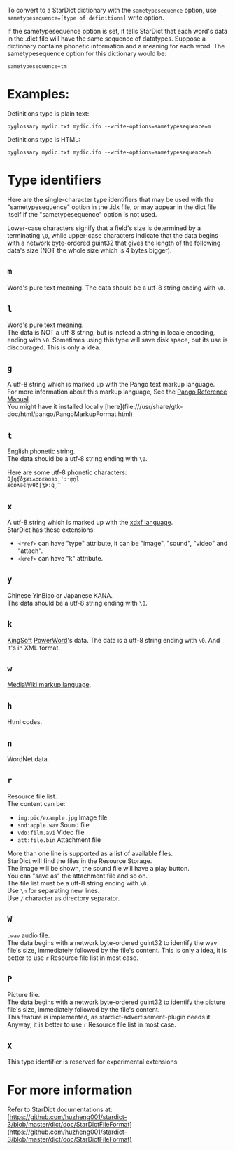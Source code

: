 To convert to a StarDict dictionary with the `sametypesequence` option, use
`sametypesequence=[type of definitions]` write option.

If the sametypesequence option is set, it tells StarDict that each
word's data in the .dict file will have the same sequence of datatypes.
Suppose a dictionary contains phonetic information
and a meaning for each word.  The sametypesequence option for this
dictionary would be:

```
sametypesequence=tm
```

# Examples:

Definitions type is plain text:

```
pyglossary mydic.txt mydic.ifo --write-options=sametypesequence=m
```

Definitions type is HTML:

```
pyglossary mydic.txt mydic.ifo --write-options=sametypesequence=h
```

# Type identifiers

Here are the single-character type identifiers that may be used with
the "sametypesequence" option in the .idx file, or may appear in the
dict file itself if the "sametypesequence" option is not used.

Lower-case characters signify that a field's size is determined by a
terminating `\0`, while upper-case characters indicate that the data
begins with a network byte-ordered guint32 that gives the length of
the following data's size (NOT the whole size which is 4 bytes bigger).

## `m`

Word's pure text meaning.
The data should be a utf-8 string ending with `\0`.

## `l`

Word's pure text meaning.<br/>
The data is NOT a utf-8 string, but is instead a string in locale
encoding, ending with `\0`. Sometimes using this type will save disk
space, but its use is discouraged. This is only a idea.

## `g`

A utf-8 string which is marked up with the Pango text markup language.<br/>
For more information about this markup language, See the
[Pango Reference Manual](http://library.gnome.org/devel/pango/stable/PangoMarkupFormat.html).<br/>
You might have it installed locally \[here\](file:///usr/share/gtk-doc/html/pango/PangoMarkupFormat.html)

## `t`

English phonetic string.<br/>
The data should be a utf-8 string ending with `\0`.

Here are some utf-8 phonetic characters:<br/>
`θʃŋʧðʒæıʌʊɒɛəɑɜɔˌˈːˑṃṇḷ`<br/>
`æɑɒʌәєŋvθðʃʒɚːɡˏˊˋ`

## `x`

A utf-8 string which is marked up with the [xdxf language](https://github.com/soshial/xdxf_makedict).<br/>
StarDict has these extensions:

- `<rref>` can have "type" attribute, it can be "image", "sound", "video"
  and "attach".
- `<kref>` can have "k" attribute.

## `y`

Chinese YinBiao or Japanese KANA.<br/>
The data should be a utf-8 string ending with `\0`.

## `k`

[KingSoft](https://en.wikipedia.org/wiki/Kingsoft) [PowerWord](https://en.wikipedia.org/wiki/PowerWord)'s data.
The data is a utf-8 string ending with `\0`. And it's in XML format.

## `w`

[MediaWiki markup language](https://www.mediawiki.org/wiki/Help:Formatting).

## `h`

Html codes.

## `n`

WordNet data.

## `r`

Resource file list.<br/>
The content can be:

- `img:pic/example.jpg`	Image file
- `snd:apple.wav`		Sound file
- `vdo:film.avi`		Video file
- `att:file.bin`		Attachment file

More than one line is supported as a list of available files.<br/>
StarDict will find the files in the Resource Storage.<br/>
The image will be shown, the sound file will have a play button.<br/>
You can "save as" the attachment file and so on.<br/>
The file list must be a utf-8 string ending with `\0`.<br/>
Use `\n` for separating new lines.<br/>
Use `/` character as directory separator.<br/>

## `W`

`.wav` audio file.<br/>
The data begins with a network byte-ordered guint32 to identify the wav
file's size, immediately followed by the file's content.
This is only a idea, it is better to use `r` Resource file list in most
case.

## `P`

Picture file.<br/>
The data begins with a network byte-ordered guint32 to identify the picture
file's size, immediately followed by the file's content.<br/>
This feature is implemented, as stardict-advertisement-plugin needs it.
Anyway, it is better to use `r` Resource file list in most case.

## `X`

This type identifier is reserved for experimental extensions.

# For more information

Refer to StarDict documentations at:
[https://github.com/huzheng001/stardict-3/blob/master/dict/doc/StarDictFileFormat](https://github.com/huzheng001/stardict-3/blob/master/dict/doc/StarDictFileFormat)
